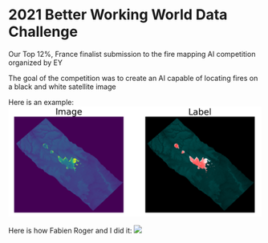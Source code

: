 # 2021 Better Working World Data Challenge
Our Top 12%, France finalist submission to the fire mapping AI competition organized by EY

The goal of the competition was to create an AI capable of locating fires on a black and white satellite image

Here is an example:
![](example.png)

Here is how Fabien Roger and I did it:
![](solution.png)
